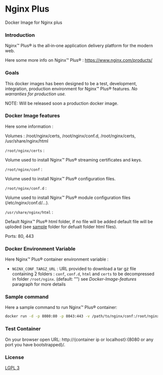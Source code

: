 # Nginx Plus

Docker Image for Nginx plus


### Introduction ###

Nginx™ Plus® is the all‑in‑one application delivery platform for the modern web.

Here some more info on Nginx™ Plus® :
https://www.nginx.com/products/


### Goals ###

This docker images has been designed to be a test, development, integration, production environment for Nginx™ Plus® features.
*No warranties for production use.*

NOTE: Will be released soon a production docker image.


### Docker Image features ###

Here some information :

Volumes : /root/nginx/certs, /root/nginx/conf.d, /root/nginx/certs, /usr/share/nginx/html

`/root/nginx/certs` :

Volume used to install Nginx™ Plus® streaming certificates and keys.

`/root/nginx/conf` :

Volume used to install Nginx™ Plus® configuration files.


`/root/nginx/conf.d` :

Volume used to install Nginx™ Plus® module configuration files (/etc/nginx/conf.d/...).


`/usr/share/nginx/html` :

Default Nginx™ Plus® html folder, if no file will be added default file will be uploded (see [sample](/samples) folder for defualt folder html files).

Ports: 80, 443


### Docker Environment Variable ###

Here Nginx™ Plus® container environment variable :

* `NGINX_CONF_TARGZ_URL` : URL provided to download a tar gz file containing 2 folders : `conf`, `conf.d`, `html` and `certs` to be decompressed in folder `/root/nginx`. (default: "") see *Docker-Image-features* paragraph for more details




### Sample command ###

Here a sample command to run Nginx™ Plus® container:

```bash
docker run -d -p 8080:80 -p 8043:443 -v /path/to/nginx/conf:/root/nginx/conf -v /path/to/nginx/certs:/root/nginx/certs --name my-nginx-plus hellgate75/nginx-plus:latest
```

### Test Container ###

On your browser open URL: http://{container ip or localhost}:{8080 or any port you have bootstrapped}/.


### License ###

[LGPL 3](/LICENSE)
